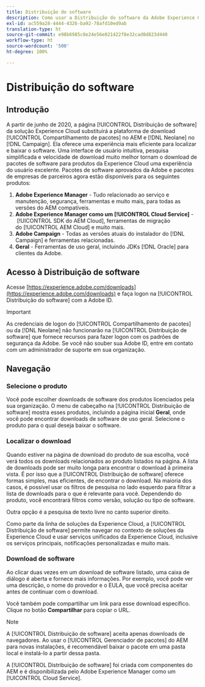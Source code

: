 ```yaml
---
title: Distribuição do software
description: Como usar a Distribuição do software da Adobe Experience Cloud
exl-id: ac559a28-4444-4326-ba92-78afd10ed9ab
translation-type: ht
source-git-commit: e98b6985c8e24e56e021422f8e32cad0d823d440
workflow-type: ht
source-wordcount: '500'
ht-degree: 100%

---
```


# Distribuição do software

## Introdução

A partir de junho de 2020, a página [!UICONTROL Distribuição de software] da solução Experience Cloud substituirá a plataforma de download [!UICONTROL Compartilhamento de pacotes] no AEM e [!DNL Neolane] no [!DNL Campaign]. Ela oferece uma experiência mais eficiente para localizar e baixar o software. Uma interface de usuário intuitiva, pesquisa simplificada e velocidade de download muito melhor tornam o download de pacotes de software para produtos da Experience Cloud uma experiência do usuário excelente. Pacotes de software aprovados da Adobe e pacotes de empresas de parceiros agora estão disponíveis para os seguintes produtos:

1. **Adobe Experience Manager** - Tudo relacionado ao serviço e manutenção, segurança, ferramentas e muito mais, para todas as versões do AEM compatíveis.
1. **Adobe Experience Manager como um [!UICONTROL Cloud Service]** - [!UICONTROL SDK do AEM Cloud], ferramentas de migração do [!UICONTROL AEM Cloud] e muito mais.
1. **Adobe Campaign** - Todas as versões atuais do instalador do [!DNL Campaign] e ferramentas relacionadas.
1. **Geral** - Ferramentas de uso geral, incluindo JDKs [!DNL Oracle] para clientes da Adobe.

## Acesso à Distribuição de software

Acesse [https://experience.adobe.com/downloads](https://experience.adobe.com/downloads) e faça logon na [!UICONTROL Distribuição do software] com a Adobe ID.

>[!IMPORTANT]
>
>As credenciais de logon do [!UICONTROL Compartilhamento de pacotes] ou da [!DNL Neolane] não funcionarão na [!UICONTROL Distribuição de software] que fornece recursos para fazer logon com os padrões de segurança da Adobe. Se você não souber sua Adobe ID, entre em contato com um administrador de suporte em sua organização.

## Navegação

### Selecione o produto

Você pode escolher downloads de software dos produtos licenciados pela sua organização. O menu de cabeçalho na [!UICONTROL Distribuição de software] mostra esses produtos, incluindo a página inicial **Geral**, onde você pode encontrar downloads de software de uso geral. Selecione o produto para o qual deseja baixar o software.

### Localizar o download

Quando estiver na página de download do produto de sua escolha, você verá todos os downloads relacionados ao produto listados na página. A lista de downloads pode ser muito longa para encontrar o download à primeira vista. É por isso que a [!UICONTROL Distribuição de software] oferece formas simples, mas eficientes, de encontrar o download. Na maioria dos casos, é possível usar os filtros de pesquisa no lado esquerdo para filtrar a lista de downloads para o que é relevante para você. Dependendo do produto, você encontrará filtros como versão, solução ou tipo de software.

Outra opção é a pesquisa de texto livre no canto superior direito.

Como parte da linha de soluções da Experience Cloud, a [!UICONTROL Distribuição de software] permite navegar no contexto de soluções da Experience Cloud e usar serviços unificados da Experience Cloud, inclusive os serviços principais, notificações personalizadas e muito mais.

### Download de software

Ao clicar duas vezes em um download de software listado, uma caixa de diálogo é aberta e fornece mais informações. Por exemplo, você pode ver uma descrição, o nome do provedor e o EULA, que você precisa aceitar antes de continuar com o download.

Você também pode compartilhar um link para esse download específico. Clique no botão **Compartilhar** para copiar o URL.

>[!NOTE]
>
>A [!UICONTROL Distribuição de software] aceita apenas downloads de navegadores. Ao usar o [!UICONTROL Gerenciador de pacotes] do AEM para novas instalações, é recomendável baixar o pacote em uma pasta local e instalá-lo a partir dessa pasta.

A [!UICONTROL Distribuição de software] foi criada com componentes do AEM e é disponibilizada pelo Adobe Experience Manager como um [!UICONTROL Cloud Service].

